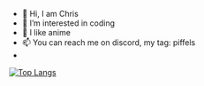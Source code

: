 - 👋 Hi, I am Chris
- 👀 I’m interested in coding
- 💓 I like anime
- 📫 You can reach me on discord, my tag: piffels
- 
<!---
chris911e/chris911e is a ✨ special ✨ repository because its `README.md` (this file) appears on your GitHub profile.
You can click the Preview link to take a look at your changes.
--->
[![Top Langs](https://github-readme-stats.vercel.app/api/top-langs/?username=chris911e&layout=compact&theme=radical)](https://github.com/anuraghazra/github-readme-stats)
